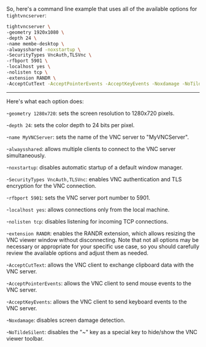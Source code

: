 So, here's a command line example that uses all of the available options for `tightvncserver`:

```bash
tightvncserver \
-geometry 1920x1080 \
-depth 24 \
-name membe-desktop \
-alwaysshared -noxstartup \
-SecurityTypes VncAuth,TLSVnc \
-rfbport 5901 \
-localhost yes \
-nolisten tcp \
-extension RANDR \
-AcceptCutText -AcceptPointerEvents -AcceptKeyEvents -Noxdamage -NoTildeSilent 
```

---

Here's what each option does:

-`geometry 1280x720`: sets the screen resolution to 1280x720 pixels.

-`depth 24`: sets the color depth to 24 bits per pixel.

-`name MyVNCServer`: sets the name of the VNC server to "MyVNCServer".

-`alwaysshared`: allows multiple clients to connect to the VNC server simultaneously.

-`noxstartup`: disables automatic startup of a default window manager.

-`SecurityTypes VncAuth,TLSVnc`: enables VNC authentication and TLS encryption for the VNC connection.

-`rfbport 5901`: sets the VNC server port number to 5901.

-`localhost yes`: allows connections only from the local machine.

-`nolisten tcp`: disables listening for incoming TCP connections.

-`extension RANDR`: enables the RANDR extension, which allows resizing the VNC viewer window without disconnecting.
Note that not all options may be necessary or appropriate for your specific use case, so you should carefully review the available options and adjust them as needed.

-`AcceptCutText`: allows the VNC client to exchange clipboard data with the VNC server.

-`AcceptPointerEvents`: allows the VNC client to send mouse events to the VNC server.

-`AcceptKeyEvents`: allows the VNC client to send keyboard events to the VNC server.

-`Noxdamage`: disables screen damage detection.

-`NoTildeSilent`: disables the "~" key as a special key to hide/show the VNC viewer toolbar.











